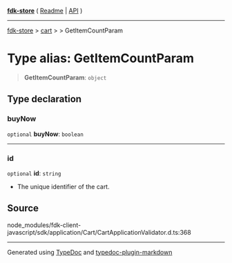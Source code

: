 [**fdk-store**](../../../README.md) ( [Readme](../../../README.md) \| [API](../../../API.md) )

---

[fdk-store](../../../API.md) > [cart](../../README.md) > [<internal>](../README.md) > GetItemCountParam

# Type alias: GetItemCountParam

> **GetItemCountParam**: `object`

## Type declaration

### buyNow

`optional` **buyNow**: `boolean`

---

### id

`optional` **id**: `string`

- The unique identifier of the cart.

## Source

node_modules/fdk-client-javascript/sdk/application/Cart/CartApplicationValidator.d.ts:368

---

Generated using [TypeDoc](https://typedoc.org/) and [typedoc-plugin-markdown](https://www.npmjs.com/package/typedoc-plugin-markdown)
